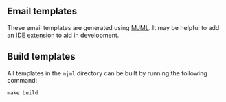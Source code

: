 ## Email templates

These email templates are generated using [MJML](https://mjml.io/). It may be
helpful to add an [IDE extension](https://documentation.mjml.io/#development) to
aid in development.

## Build templates

All templates in the `mjml` directory can be built by running the following command:

```
make build
```